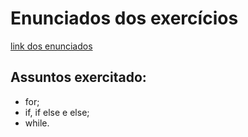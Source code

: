 # Enunciados dos exercícios 
[link dos enunciados](https://github.com/digitalinnovationone/exercicios-java-basico/blob/main/exercicios/2%20-%20Estruturas%20de%20Controle%20em%20Java.MD)

## Assuntos exercitado:
  * for;
  * if, if else e else;
  * while.

